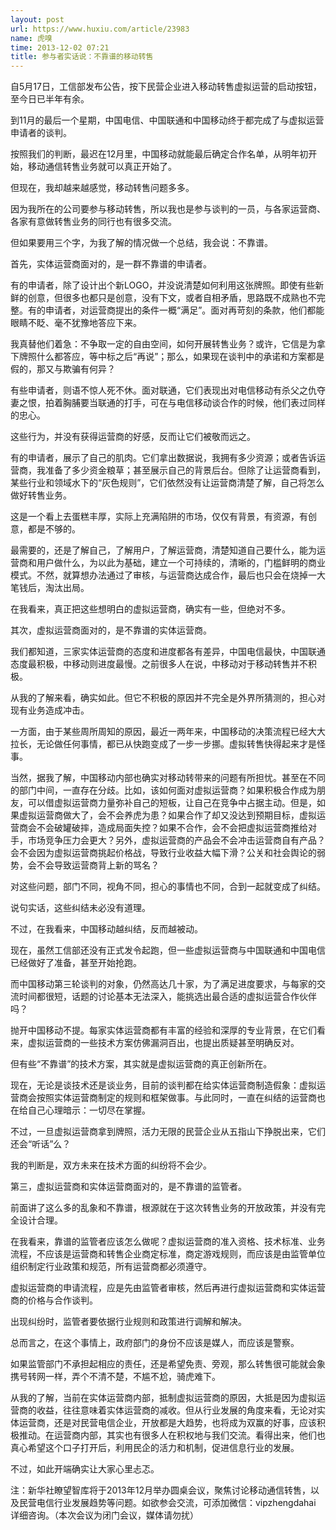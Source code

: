 ```yaml
---
layout: post
url: https://www.huxiu.com/article/23983
name: 虎嗅
time: 2013-12-02 07:21
title: 参与者实话说：不靠谱的移动转售
---
```

自5月17日，工信部发布公告，按下民营企业进入移动转售虚拟运营的启动按钮，至今日已半年有余。

到11月的最后一个星期，中国电信、中国联通和中国移动终于都完成了与虚拟运营申请者的谈判。

按照我们的判断，最迟在12月里，中国移动就能最后确定合作名单，从明年初开始，移动通信转售业务就可以真正开始了。

但现在，我却越来越感觉，移动转售问题多多。

因为我所在的公司要参与移动转售，所以我也是参与谈判的一员，与各家运营商、各家有意做转售业务的同行也有很多交流。

但如果要用三个字，为我了解的情况做一个总结，我会说：不靠谱。

首先，实体运营商面对的，是一群不靠谱的申请者。

有的申请者，除了设计出个新LOGO，并没说清楚如何利用这张牌照。即使有些新鲜的创意，但很多也都只是创意，没有下文，或者自相矛盾，思路既不成熟也不完整。有的申请者，对运营商提出的条件一概“满足”。面对再苛刻的条款，他们都能眼睛不眨、毫不犹豫地答应下来。

我真替他们着急：不争取一定的自由空间，如何开展转售业务？或许，它信是为拿下牌照什么都答应，等中标之后“再说”；那么，如果现在谈判中的承诺和方案都是假的，那又与欺骗有何异？

有些申请者，则语不惊人死不休。面对联通，它们表现出对电信移动有杀父之仇夺妻之恨，拍着胸脯要当联通的打手，可在与电信移动谈合作的时候，他们表过同样的忠心。

这些行为，并没有获得运营商的好感，反而让它们被敬而远之。

有的申请者，展示了自己的肌肉。它们拿出数据说，我拥有多少资源；或者告诉运营商，我准备了多少资金粮草；甚至展示自己的背景后台。但除了让运营商看到，某些行业和领域水下的“灰色规则”，它们依然没有让运营商清楚了解，自己将怎么做好转售业务。

这是一个看上去蛋糕丰厚，实际上充满陷阱的市场，仅仅有背景，有资源，有创意，都是不够的。

最需要的，还是了解自己，了解用户，了解运营商，清楚知道自己要什么，能为运营商和用户做什么，为以此为基础，建立一个可持续的，清晰的，门槛鲜明的商业模式。不然，就算想办法通过了审核，与运营商达成合作，最后也只会在烧掉一大笔钱后，淘汰出局。

在我看来，真正把这些想明白的虚拟运营商，确实有一些，但绝对不多。

其次，虚拟运营商面对的，是不靠谱的实体运营商。

我们都知道，三家实体运营商的态度和进度都各有差异，中国电信最快，中国联通态度最积极，中移动则进度最慢。之前很多人在说，中移动对于移动转售并不积极。

从我的了解来看，确实如此。但它不积极的原因并不完全是外界所猜测的，担心对现有业务造成冲击。

一方面，由于某些周所周知的原因，最近一两年来，中国移动的决策流程已经大大拉长，无论做任何事情，都已从快跑变成了一步一步挪。虚拟转售快得起来才是怪事。

当然，据我了解，中国移动内部也确实对移动转带来的问题有所担忧。甚至在不同的部门中间，一直存在分歧。比如，该如何面对虚拟运营商？如果积极合作成为朋友，可以借虚拟运营商力量弥补自己的短板，让自己在竞争中占据主动。但是，如果虚拟运营商做大了，会不会养虎为患？如果合作了却又没达到预期目标，虚拟运营商会不会破罐破摔，造成局面失控？如果不合作，会不会把虚拟运营商推给对手，市场竞争压力会更大？另外，虚拟运营商的产品会不会冲击运营商自有产品？会不会因为虚拟运营商挑起价格战，导致行业收益大幅下滑？公关和社会舆论的弱势，会不会导致运营商背上新的骂名？

对这些问题，部门不同，视角不同，担心的事情也不同，合到一起就变成了纠结。

说句实话，这些纠结未必没有道理。

不过，在我看来，中国移动越纠结，反而越被动。

现在，虽然工信部还没有正式发令起跑，但一些虚拟运营商与中国联通和中国电信已经做好了准备，甚至开始抢跑。

而中国移动第三轮谈判的对象，仍然高达几十家，为了满足进度要求，与每家的交流时间都很短，话题的讨论基本无法深入，能挑选出最合适的虚拟运营合作伙伴吗？

抛开中国移动不提。每家实体运营商都有丰富的经验和深厚的专业背景，在它们看来，虚拟运营商的一些技术方案仿佛漏洞百出，也提出质疑甚至明确反对。

但有些“不靠谱”的技术方案，其实就是虚拟运营商的真正创新所在。

现在，无论是谈技术还是谈业务，目前的谈判都在给实体运营商制造假象：虚拟运营商会按照实体运营商制定的规则和框架做事。与此同时，一直在纠结的运营商也在给自己心理暗示：一切尽在掌握。

不过，一旦虚拟运营商拿到牌照，活力无限的民营企业从五指山下挣脱出来，它们还会“听话”么？

我的判断是，双方未来在技术方面的纠纷将不会少。

第三，虚拟运营商和实体运营商面对的，是不靠谱的监管者。

前面讲了这么多的乱象和不靠谱，根源就在于这次转售业务的开放政策，并没有完全设计合理。

在我看来，靠谱的监管者应该怎么做呢？虚拟运营商的准入资格、技术标准、业务流程，不应该是运营商和转售企业商定标准，商定游戏规则，而应该是由监管单位组织制定行业政策和规范，所有运营商都必须遵守。

虚拟运营商的申请流程，应是先由监管者审核，然后再进行虚拟运营商和实体运营商的价格与合作谈判。

出现纠纷时，监管者要依据行业规则和政策进行调解和解决。

总而言之，在这个事情上，政府部门的身份不应该是媒人，而应该是警察。

如果监管部门不承担起相应的责任，还是希望免责、旁观，那么转售很可能就会象携号转网一样，弄个不清不楚，不尴不尬，骑虎难下。

从我的了解，当前在实体运营商内部，抵制虚拟运营商的原因，大抵是因为虚拟运营商的收益，往往意味着实体运营商的减收。但从行业发展的角度来看，无论对实体运营商，还是对民营电信企业，开放都是大趋势，也将成为双赢的好事，应该积极推动。在运营商内部，其实也有很多人在积权地与我们交流。看得出来，他们也真心希望这个口子打开后，利用民企的活力和机制，促进信息行业的发展。

不过，如此开端确实让大家心里忐忑。

注：新华社瞭望智库将于2013年12月举办圆桌会议，聚焦讨论移动通信转售，以及民营电信行业发展趋势等问题。如欲参会交流，可添加微信：vipzhengdahai 详细咨询。（本次会议为闭门会议，媒体请勿扰）

